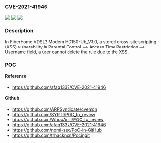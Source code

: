 ### [CVE-2021-41946](https://cve.mitre.org/cgi-bin/cvename.cgi?name=CVE-2021-41946)
![](https://img.shields.io/static/v1?label=Product&message=n%2Fa&color=blue)
![](https://img.shields.io/static/v1?label=Version&message=n%2Fa&color=blue)
![](https://img.shields.io/static/v1?label=Vulnerability&message=n%2Fa&color=brighgreen)

### Description

In FiberHome VDSL2 Modem HG150-Ub_V3.0, a stored cross-site scripting (XSS) vulnerability in Parental Control --> Access Time Restriction --> Username field, a user cannot delete the rule due to the XSS.

### POC

#### Reference
- https://github.com/afaq1337/CVE-2021-41946

#### Github
- https://github.com/ARPSyndicate/cvemon
- https://github.com/SYRTI/POC_to_review
- https://github.com/WhooAmii/POC_to_review
- https://github.com/afaq1337/CVE-2021-41946
- https://github.com/nomi-sec/PoC-in-GitHub
- https://github.com/trhacknon/Pocingit

